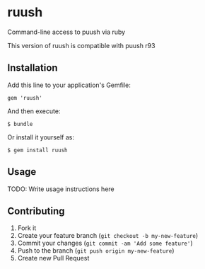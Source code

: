 # ruush

Command-line access to puush via ruby

This version of ruush is compatible with puush r93

## Installation

Add this line to your application's Gemfile:

    gem 'ruush'

And then execute:

    $ bundle

Or install it yourself as:

    $ gem install ruush

## Usage

TODO: Write usage instructions here

## Contributing

1. Fork it
2. Create your feature branch (`git checkout -b my-new-feature`)
3. Commit your changes (`git commit -am 'Add some feature'`)
4. Push to the branch (`git push origin my-new-feature`)
5. Create new Pull Request
